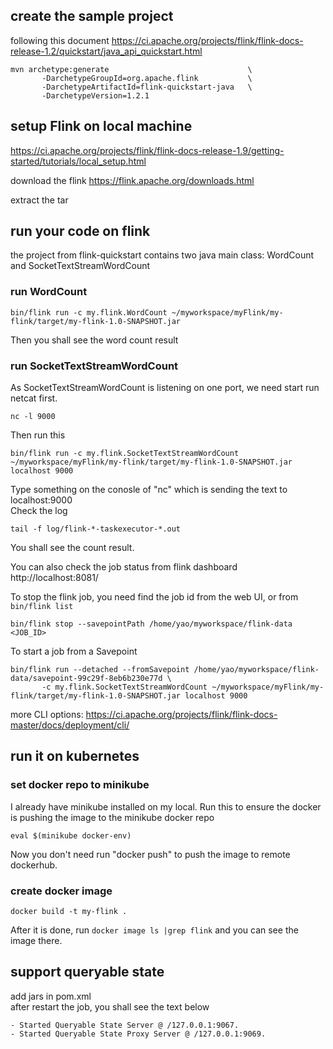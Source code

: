 
## create the sample project
following this document https://ci.apache.org/projects/flink/flink-docs-release-1.2/quickstart/java_api_quickstart.html
```
mvn archetype:generate                               \
       -DarchetypeGroupId=org.apache.flink           \
       -DarchetypeArtifactId=flink-quickstart-java   \
       -DarchetypeVersion=1.2.1
```

## setup Flink on local machine
https://ci.apache.org/projects/flink/flink-docs-release-1.9/getting-started/tutorials/local_setup.html  

download the flink 
https://flink.apache.org/downloads.html

extract the tar

## run your code on flink
the project from flink-quickstart contains two java main class: WordCount and SocketTextStreamWordCount

### run WordCount
```
bin/flink run -c my.flink.WordCount ~/myworkspace/myFlink/my-flink/target/my-flink-1.0-SNAPSHOT.jar
```
Then you shall see the word count result

### run SocketTextStreamWordCount
As SocketTextStreamWordCount is listening on one port, we need start run netcat first.
```
nc -l 9000
```
Then run this
```
bin/flink run -c my.flink.SocketTextStreamWordCount ~/myworkspace/myFlink/my-flink/target/my-flink-1.0-SNAPSHOT.jar localhost 9000
```
Type something on the conosle of "nc" which is sending the text to localhost:9000  
Check the log
```
tail -f log/flink-*-taskexecutor-*.out
```
You shall see the count result. 

You can also check the job status from flink dashboard http://localhost:8081/

To stop the flink job, you need find the job id from the web UI, or from ```bin/flink list```
```
bin/flink stop --savepointPath /home/yao/myworkspace/flink-data <JOB_ID>
```

To start a job from a Savepoint
```
bin/flink run --detached --fromSavepoint /home/yao/myworkspace/flink-data/savepoint-99c29f-8eb6b230e77d \
       -c my.flink.SocketTextStreamWordCount ~/myworkspace/myFlink/my-flink/target/my-flink-1.0-SNAPSHOT.jar localhost 9000 
```

more CLI options: https://ci.apache.org/projects/flink/flink-docs-master/docs/deployment/cli/

## run it on kubernetes
### set docker repo to minikube
I already have minikube installed on my local. Run this to ensure the docker is pushing the image to the minikube docker repo
```
eval $(minikube docker-env)
```
Now you don't need run "docker push" to push the image to remote dockerhub.

### create docker image
```
docker build -t my-flink .
```
After it is done, run ```docker image ls |grep flink``` and you can see the image there. 

## support queryable state
add jars in pom.xml  
after restart the job, you shall see the text below
```
- Started Queryable State Server @ /127.0.0.1:9067.
- Started Queryable State Proxy Server @ /127.0.0.1:9069.
```
